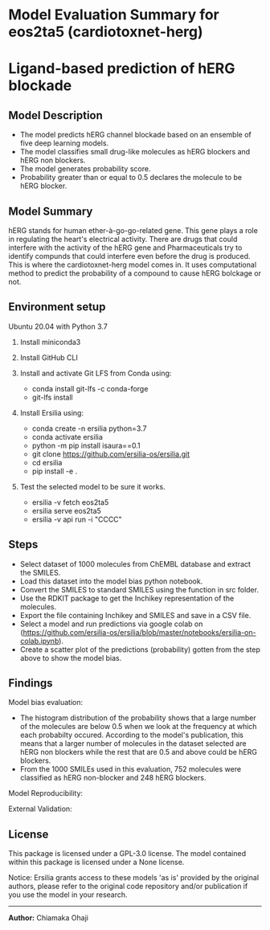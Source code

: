 # Model Evaluation Summary for eos2ta5 (cardiotoxnet-herg)
# Ligand-based prediction of hERG blockade


## Model Description

- The model predicts hERG channel blockade based on an ensemble of five deep learning models.
- The model classifies small drug-like molecules as hERG blockers and hERG non blockers.
- The model generates probability score.
- Probability greater than or equal to 0.5 declares the molecule to be hERG blocker. 


## Model Summary

hERG stands for human ether-à-go-go-related gene. This gene plays a role in regulating the heart's electrical activity. There are drugs that could interfere with the activity of the hERG gene and Pharmaceuticals try to identify compunds that could interfere even before the drug is produced. This is where the cardiotoxnet-herg model comes in. It uses computational method to predict the probability of a compound to cause hERG bolckage or not.

## Environment setup

Ubuntu 20.04 with Python 3.7

1. Install miniconda3

2. Install GitHub CLI

3. Install and activate Git LFS from Conda using:

	- conda install git-lfs -c conda-forge
	- git-lfs install
 
4. Install Ersilia using:

	- conda create -n ersilia python=3.7
	- conda activate ersilia
	- python -m pip install isaura==0.1
	- git clone https://github.com/ersilia-os/ersilia.git
	- cd ersilia
	- pip install -e .

5. Test the selected model to be sure it works.

	- ersilia -v fetch eos2ta5
	- ersilia serve eos2ta5
	- ersilia -v api run -i "CCCC"


## Steps

- Select dataset of 1000 molecules from ChEMBL database and extract the SMILES.
- Load this dataset into the model bias python notebook.
- Convert the SMILES to standard SMILES using the function in src folder.
- Use the RDKIT package to get the Inchikey representation of the molecules.
- Export the file containing Inchikey and SMILES and save in a CSV file.
- Select a model and run predictions via google colab on (https://github.com/ersilia-os/ersilia/blob/master/notebooks/ersilia-on-colab.ipynb).
- Create a scatter plot of the predictions (probability) gotten from the step above to show the model bias. 


## Findings

Model bias evaluation:
- The histogram distribution of the probability shows that a large number of the molecules are below 0.5 when we look at the frequency at which each probabilty occured. According to the model's publication, this means that a larger number of molecules in the dataset selected are hERG non blockers while the rest that are 0.5 and above could be hERG blockers.
- From the 1000 SMILEs used in this evaluation, 752 molecules were classified as hERG non-blocker and 248 hERG blockers.

Model Reproducibility:



External Validation:



## License

This package is licensed under a GPL-3.0 license. The model contained within this package is licensed under a None license.

Notice: Ersilia grants access to these models 'as is' provided by the original authors, please refer to the original code repository and/or publication if you use the model in your research.
_______

**Author:** Chiamaka Ohaji
